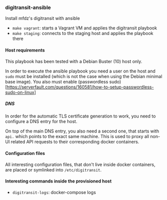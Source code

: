 ### digitransit-ansible

Install mfdz's digitransit with ansible

- `make vagrant`: starts a Vagrant VM and applies the digitransit playbook
- `make staging`: connects to the staging host and applies the playbook there

#### Host requirements

This playbook has been tested with a Debian Buster (10) host only.

In order to execute the ansible playbook you need a user on the host and `sudo`
must be installed (which is not the case when using the Debian minimal base image).
You also must enable (passwordless sudo)[https://serverfault.com/questions/160581/how-to-setup-passwordless-sudo-on-linux]

##### DNS

In order for the automatic TLS certificate generation to work, you need to 
configure a DNS entry for the host.

On top of the main DNS entry, you also need a second one, that starts with
`api.` which points to the exact same machine. This is used to proxy all 
non-UI related API requests to their corresponding docker containers.

#### Configuration files

All interesting configuration files, that don't live inside docker containers,
are placed or symlinked into `/etc/digitransit`.

#### Interesting commands inside the provisioned host

- `digitransit-logs`: docker-compose logs


